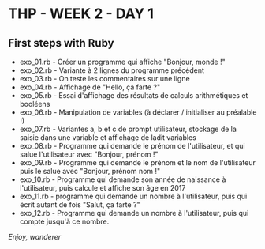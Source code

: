 # THP - WEEK 2 - DAY 1

## First steps with Ruby

- exo_01.rb - Créer un programme qui affiche "Bonjour, monde !"
- exo_02.rb - Variante à 2 lignes du programme précédent
- exo_03.rb - On teste les commentaires sur une ligne
- exo_04.rb - Affichage de "Hello, ça farte ?"
- exo_05.rb - Essai d'affichage des résultats de calculs arithmétiques et booléens
- exo_06.rb - Manipulation de variables (à déclarer / initialiser au préalable !)
- exo_07.rb - Variantes a, b et c de prompt utilisateur, stockage de la saisie dans une variable et affichage de ladit variables
- exo_08.rb - Programme qui demande le prénom de l'utilisateur, et qui salue l'utilisateur avec "Bonjour, prénom !"
- exo_09.rb - Programme qui demande le prénom et le nom de l'utilisateur puis le salue avec "Bonjour, prénom nom !"
- exo_10.rb - Programme qui demande son année de naissance à l'utilisateur, puis calcule et affiche son âge en 2017
- exo_11.rb - programme qui demande un nombre à l'utilisateur, puis qui écrit autant de fois "Salut, ça farte ?"
- exo_12.rb - Programme qui demande un nombre à l'utilisateur, puis qui compte jusqu'à ce nombre.

<i>Enjoy, wanderer</i>
